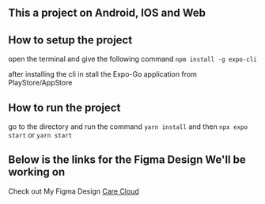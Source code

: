 ﻿## This a project on Android, IOS and Web

## How to setup the project

open the terminal and give the following command
`npm install -g expo-cli`

after installing the cli in stall the Expo-Go application from PlayStore/AppStore

## How to run the project

go to the directory and run the command
`yarn install`
and then
`npx expo start` or `yarn start`


## Below is the links for the Figma Design We'll be working on

Check out My Figma Design [Care Cloud](https://www.figma.com/file/SVADd4UGKNKV1tvhtAKsJE/Care-Cloud?type=design&node-id=0-1&mode=design&t=dAHfHnmNxhR0vZbr-0)
